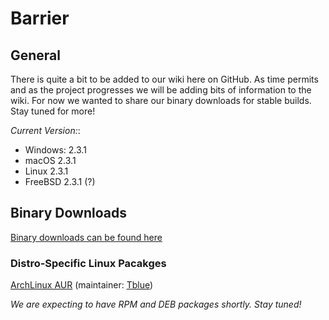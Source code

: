 # Barrier

## General

There is quite a bit to be added to our wiki here on GitHub. As time permits and as the project progresses we will be adding bits of information to the wiki. For now we wanted to share our binary downloads for stable builds. Stay tuned for more!

*Current Version:*:

- Windows: 2.3.1
- macOS 2.3.1
- Linux 2.3.1
- FreeBSD 2.3.1 (?)

## Binary Downloads

[Binary downloads can be found here](https://github.com/debauchee/barrier/releases/tag/v2.3.1)

### Distro-Specific Linux Pacakges
[ArchLinux AUR](https://aur.archlinux.org/packages/barrier/) (maintainer: [Tblue](https://github.com/Tblue))


_We are expecting to have RPM and DEB packages shortly. Stay tuned!_
